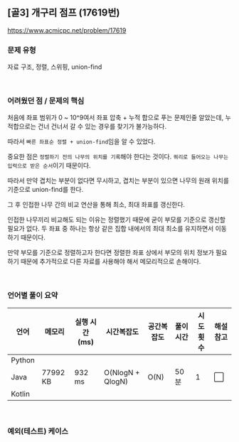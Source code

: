 ## [골3] 개구리 점프 (17619번)

https://www.acmicpc.net/problem/17619

### 문제 유형

자료 구조, 정렬, 스위핑, union-find

<br>

### 어려웠던 점 / 문제의 핵심

처음에 좌표 범위가 0 ~ 10^9여서 좌표 압축 + 누적 합으로 푸는 문제인줄 알았는데, 누적합으로는 건너 건너서 갈 수 있는 경우를 찾기가 불가능하다.

따라서 `빠른 좌표순 정렬 + union-find`임을 알 수 있었다.

중요한 점은 `정렬하기 전의 나무의 위치를 기록`해야 한다는 것이다. `쿼리로 들어오는 나무는 입력으로 받은 순서`이기 때문이다.

따라서 만약 겹치는 부분이 없다면 무시하고, 겹치는 부분이 있으면 나무의 원래 위치를 기준으로 union-find를 한다.

그 후 인접한 나무 간의 비교 연산을 통해 최소, 최대 좌표를 갱신한다.

인접한 나무끼리 비교해도 되는 이유는 정렬했기 때문에 굳이 부모를 기준으로 갱신할 필요가 없다. 두 좌표 중 하나는 항상 같은 집합 내에서의 최대 최소를 유지하면서 이동하기 때문이다.

만약 부모를 기준으로 정렬하고자 한다면 정렬한 좌표 상에서 부모의 위치 정보가 필요하기 때문에 추가적으로 다른 자료를 사용해야 해서 메모리적으로 손해이다.

<br>

### 언어별 풀이 요약

| 언어   | 메모리   | 실행 시간(ms) | 시간복잡도       | 공간복잡도 | 풀이 시간 | 시도 횟수 | 해설 참고            |
| ------ | -------- | ------------- | ---------------- | ---------- | --------- | --------- | -------------------- |
| Python |          |               |                  |            |           |           |                      |
| Java   | 77992 KB | 932 ms        | O(NlogN + QlogN) | O(N)       | 50분      | 1         | :white_large_square: |
| Kotlin |          |               |                  |            |           |           |                      |

<br>

### 예외(테스트) 케이스

```
```

